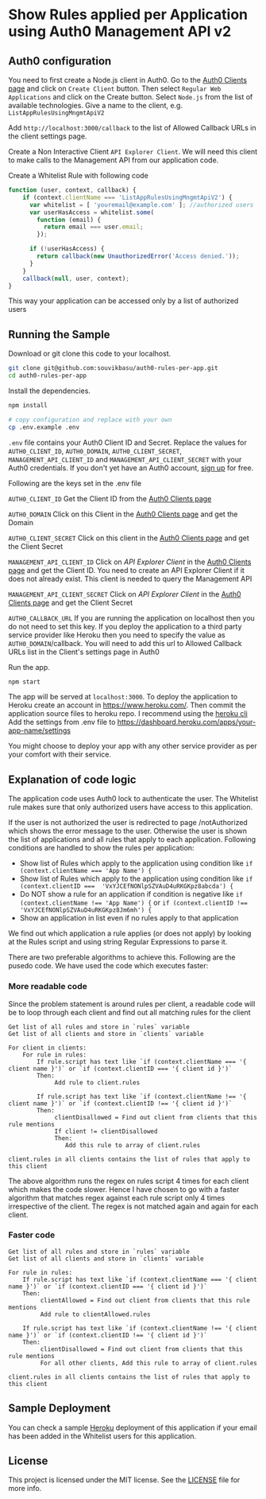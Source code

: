 # Show Rules applied per Application using Auth0 Management API v2

## Auth0 configuration
You need to first create a Node.js client in Auth0. Go to the [Auth0 Clients page](https://manage.auth0.com/#/clients) and click on `Create Client` button. Then select `Regular Web Applications` and click on the Create 
button. Select `Node.js` from the list of available technologies. Give a name to the client, e.g. `ListAppRulesUsingMngmtApiV2`

Add `http://localhost:3000/callback` to the list of Allowed Callback URLs in the client settings page.

Create a Non Interactive Client `API Explorer Client`. We will need this client to make calls to the Management API 
from our application code.

Create a Whitelist Rule with following code
```javascript
function (user, context, callback) {
    if (context.clientName === 'ListAppRulesUsingMngmtApiV2') {
      var whitelist = [ 'youremail@example.com' ]; //authorized users
      var userHasAccess = whitelist.some(
        function (email) {
          return email === user.email;
        });

      if (!userHasAccess) {
        return callback(new UnauthorizedError('Access denied.'));
      }
    }
    callback(null, user, context);
}
```
This way your application can be accessed only by a list of authorized users


## Running the Sample

Download or git clone this code to your localhost.

```bash
git clone git@github.com:souvikbasu/auth0-rules-per-app.git
cd auth0-rules-per-app
```
Install the dependencies.

```bash
npm install
```

```bash
# copy configuration and replace with your own
cp .env.example .env
```

`.env` file contains your Auth0 Client ID and Secret. Replace 
the values for `AUTH0_CLIENT_ID`, `AUTH0_DOMAIN`, `AUTH0_CLIENT_SECRET`, `MANAGEMENT_API_CLIENT_ID` and `MANAGEMENT_API_CLIENT_SECRET` with your Auth0 credentials. If 
you don't  yet have an Auth0 account, [sign up](https://auth0.com/signup) for free.

Following are the keys set in the .env file

`AUTH0_CLIENT_ID` Get the Client ID from the [Auth0 Clients page](https://manage.auth0.com/#/clients)

`AUTH0_DOMAIN` Click on this Client in the [Auth0 Clients page](https://manage.auth0.com/#/clients) and get the 
Domain 

`AUTH0_CLIENT_SECRET` Click on this client in the [Auth0 Clients page](https://manage.auth0.com/#/clients) and get 
the Client Secret

`MANAGEMENT_API_CLIENT_ID` Click on *API Explorer Client* in the [Auth0 Clients page](https://manage.auth0.com/#/clients) and get the Client ID. You need to create an API Explorer Client if it does not already exist. This 
client is needed to query the Management API

`MANAGEMENT_API_CLIENT_SECRET`  Click on *API Explorer Client* in the [Auth0 Clients page](https://manage.auth0.com/#/clients) and get the Client Secret
 
`AUTH0_CALLBACK_URL` If you are running the application on localhost then you do not need to set this key. If you 
deploy the application to a third party service provider like Heroku then you need to specify the value as 
`AUTH0_DOMAIN`/callback. You will need to add this url to Allowed Callback URLs list in the Client's settings page in Auth0



Run the app.

```bash
npm start
```

The app will be served at `localhost:3000`. To deploy the application to Heroku create an account in https://www.heroku.com/. Then commit the application source files to heroku repo. I recommend using the [heroku cli](https://devcenter.heroku.com/articles/heroku-cli) Add the 
settings from .env file to 
https://dashboard.heroku.com/apps/your-app-name/settings

You might choose to deploy your app with any other service provider as per your comfort with their service.


## Explanation of code logic
The application code uses Auth0 lock to authenticate the user. The Whitelist rule makes sure that only authorized 
users have access to this application.
 
If the user is not authorized the user is redirected to page /notAuthorized which shows the error message to the user.
Otherwise the user is shown the list of applications and all rules that apply to each application. Following 
conditions are handled to show the rules per application:
* Show list of Rules which apply to the application using condition like `if (context.clientName === 'App Name') {`
* Show list of Rules which apply to the application using condition like `if (context.clientID === 
'VxYJCEfNONlpSZVAuD4uRKGKpz8abcda') {`
* Do NOT show a rule for an application if condition is negative like `if (context.clientName !== 'App Name') {` or 
`if (context.clientID !== 'VxYJCEfNONlpSZVAuD4uRKGKpz8Jm6mh') {`
* Show an application in list even if no rules apply to that application
 
We find out which application a rule applies (or does not apply) by looking at the Rules script and using string 
Regular Expressions to parse it.

There are two preferable algorithms to achieve this. Following are the pusedo code. We have used the code which 
executes faster:
### More readable code
Since the problem statement is around rules per client, a readable code will be to loop through each client and find out all matching rules for the client

```
Get list of all rules and store in `rules` variable
Get list of all clients and store in `clients` variable

For client in clients:
    For rule in rules:
        If rule.script has text like `if (context.clientName === '{ client name }')` or `if (context.clientID === '{ client id }')`
        Then: 
             Add rule to client.rules
            
        If rule.script has text like `if (context.clientName !== '{ client name }')` or `if (context.clientID !== '{ client id }')`
        Then: 
             clientDisallowed = Find out client from clients that this rule mentions 
             If client != clientDisallowed
             Then:
                Add this rule to array of client.rules
             
client.rules in all clients contains the list of rules that apply to this client                    
```
 
The above algorithm runs the regex on rules script 4 times for each client which makes the code slower. 
Hence I have chosen to go with a faster algorithm that matches regex against each rule script only 4 times 
irrespective of the client. The regex is not matched again and again for each client.
 
### Faster code
```
Get list of all rules and store in `rules` variable
Get list of all clients and store in `clients` variable

For rule in rules:
    If rule.script has text like `if (context.clientName === '{ client name }')` or `if (context.clientID === '{ client id }')`
    Then: 
         clientAllowed = Find out client from clients that this rule mentions 
         Add rule to clientAllowed.rules
        
    If rule.script has text like `if (context.clientName !== '{ client name }')` or `if (context.clientID !== '{ client id }')`
    Then: 
         clientDisallowed = Find out client from clients that this rule mentions 
         For all other clients, Add this rule to array of client.rules
             
client.rules in all clients contains the list of rules that apply to this client                    
```
 

## Sample Deployment
You can check a sample [Heroku](https://auth0-rules-per-app.herokuapp.com) deployment of this application if your 
email has been added in the Whitelist users for this application.

## License

This project is licensed under the MIT license. See the [LICENSE](LICENSE) file for more info.
